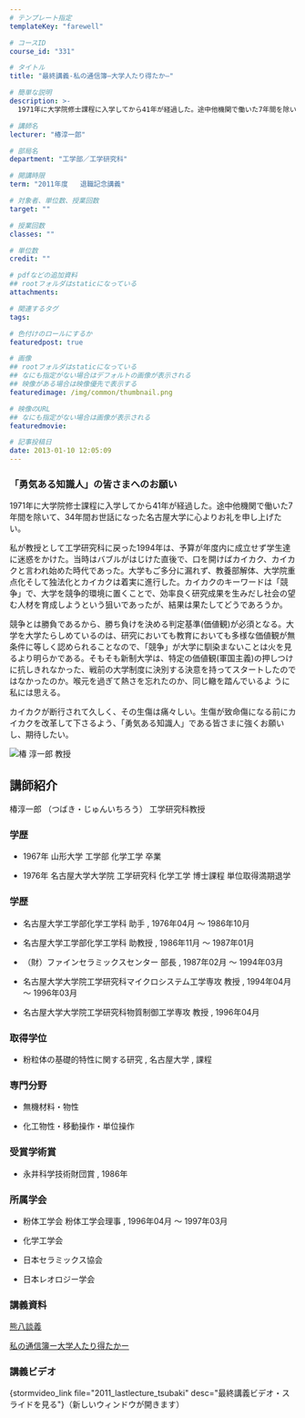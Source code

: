```yaml
---
# テンプレート指定
templateKey: "farewell"

# コースID
course_id: "331"

# タイトル
title: "最終講義-私の通信簿—大学人たり得たか—"

# 簡単な説明
description: >-
  1971年に大学院修士課程に入学してから41年が経過した。途中他機関で働いた7年間を除いて、34年間お世話になった名古屋大学に心よりお礼を申し上げたい。私が教授として工学研究科に戻った19...

# 講師名
lecturer: "椿淳一郎"

# 部局名
department: "工学部／工学研究科"

# 開講時限
term: "2011年度	退職記念講義"

# 対象者、単位数、授業回数
target: ""

# 授業回数
classes: ""

# 単位数
credit: ""

# pdfなどの追加資料
## rootフォルダはstaticになっている
attachments: 

# 関連するタグ
tags:

# 色付けのロールにするか
featuredpost: true

# 画像
## rootフォルダはstaticになっている
## なにも指定がない場合はデフォルトの画像が表示される
## 映像がある場合は映像優先で表示する
featuredimage: /img/common/thumbnail.png

# 映像のURL
## なにも指定がない場合は画像が表示される
featuredmovie: 

# 記事投稿日
date: 2013-01-10 12:05:09
---
```


### 「勇気ある知識人」の皆さまへのお願い


1971年に大学院修士課程に入学してから41年が経過した。途中他機関で働いた7年間を除いて、34年間お世話になった名古屋大学に心よりお礼を申し上げたい。

私が教授として工学研究科に戻った1994年は、予算が年度内に成立せず学生達に迷惑をかけた。当時はバブルがはじけた直後で、口を開けばカイカク、カイカクと言われ始めた時代であった。大学もご多分に漏れず、教養部解体、大学院重点化そして独法化とカイカクは着実に進行した。カイカクのキーワードは「競争」で、大学を競争的環境に置くことで、効率良く研究成果を生みだし社会の望む人材を育成しようという狙いであったが、結果は果たしてどうであろうか。

競争とは勝負であるから、勝ち負けを決める判定基準(価値観)が必須となる。大学を大学たらしめているのは、研究においても教育においても多様な価値観が無条件に等しく認められることなので、「競争」が大学に馴染まないことは火を見るより明らかである。そもそも新制大学は、特定の価値観(軍国主義)の押しつけに抗しきれなかった、戦前の大学制度に決別する決意を持ってスタートしたのではなかったのか。喉元を過ぎて熱さを忘れたのか、同じ轍を踏んでいるよ うに私には思える。

カイカクが断行されて久しく、その生傷は痛々しい。生傷が致命傷になる前にカイカクを改革して下さるよう、「勇気ある知識人」である皆さまに強くお願いし、期待したい。


![椿 淳一郎 教授](/files/331/stsubaki.jpg) 

## 講師紹介


椿淳一郎 （つばき・じゅんいちろう） 工学研究科教授



### 学歴




* 1967年 山形大学 工学部 化学工学 卒業

* 1976年 名古屋大学大学院 工学研究科 化学工学 博士課程 単位取得満期退学



### 学歴




* 名古屋大学工学部化学工学科 助手 , 1976年04月 〜 1986年10月

* 名古屋大学工学部化学工学科 助教授 , 1986年11月 〜 1987年01月

* （財）ファインセラミックスセンター 部長 , 1987年02月 〜 1994年03月

* 名古屋大学大学院工学研究科マイクロシステム工学専攻 教授 , 1994年04月 〜 1996年03月

* 名古屋大学大学院工学研究科物質制御工学専攻 教授 , 1996年04月


### 取得学位



* 粉粒体の基礎的特性に関する研究 , 名古屋大学 , 課程


### 専門分野



* 無機材料・物性

* 化工物性・移動操作・単位操作


### 受賞学術賞



* 永井科学技術財団賞 , 1986年


### 所属学会



* 粉体工学会 粉体工学会理事 , 1996年04月 〜 1997年03月

* 化学工学会

* 日本セラミックス協会
* 日本レオロジー学会


### 講義資料


[熊八談義](/files/331/ltsubaki.pdf) 

[私の通信簿ー大学人たり得たかー](/files/331/tsubaki2.pdf) 


### 講義ビデオ


{stormvideo_link file="2011_lastlecture_tsubaki" desc="最終講義ビデオ・スライドを見る"}（新しいウィンドウが開きます）